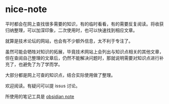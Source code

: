 # nice-note

平时都会在网上查找很多需要的知识，有的临时看看，有的需要反复阅读。将收获归纳整理，可以加深印象，二次使用时，也可以快速找到相应文章。

就算是技术论坛的网站，也会有不少额外信息，太不利于专注了。

虽然可能会牺牲对知识的拓展，毕竟技术网站上会列出与知识点相关的其他文章，但在查阅自己整理的文章后，仍然不能解决问题时，那就说明需要对知识点进行补充了，也避免了为了学而学。

大部分都是网上可查的知识点，结合实际使用做了整理。

欢迎阅读。有疑问可以提 issus 讨论。


所使用的笔记工具是 [obsidian note](https://obsidian.md/)
